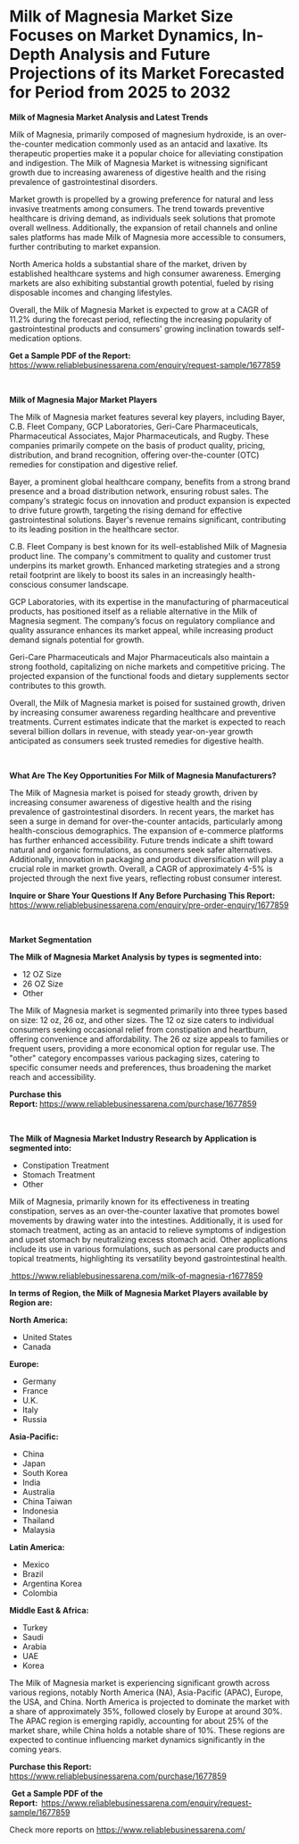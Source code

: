 <p><h1>Milk of Magnesia Market Size Focuses on Market Dynamics, In-Depth Analysis and Future Projections of its Market Forecasted for Period from 2025 to 2032</h1></p><p><strong>Milk of Magnesia Market Analysis and Latest Trends</strong></p>
<p><p>Milk of Magnesia, primarily composed of magnesium hydroxide, is an over-the-counter medication commonly used as an antacid and laxative. Its therapeutic properties make it a popular choice for alleviating constipation and indigestion. The Milk of Magnesia Market is witnessing significant growth due to increasing awareness of digestive health and the rising prevalence of gastrointestinal disorders.</p><p>Market growth is propelled by a growing preference for natural and less invasive treatments among consumers. The trend towards preventive healthcare is driving demand, as individuals seek solutions that promote overall wellness. Additionally, the expansion of retail channels and online sales platforms has made Milk of Magnesia more accessible to consumers, further contributing to market expansion.</p><p>North America holds a substantial share of the market, driven by established healthcare systems and high consumer awareness. Emerging markets are also exhibiting substantial growth potential, fueled by rising disposable incomes and changing lifestyles. </p><p>Overall, the Milk of Magnesia Market is expected to grow at a CAGR of 11.2% during the forecast period, reflecting the increasing popularity of gastrointestinal products and consumers' growing inclination towards self-medication options.</p></p>
<p><strong>Get a Sample PDF of the Report:&nbsp;</strong> <a href="https://www.reliablebusinessarena.com/enquiry/request-sample/1677859?utm_campaign=3492&utm_medium=2&utm_source=Github&utm_content=ia&utm_term=31032025&utm_id=milk-of-magnesia">https://www.reliablebusinessarena.com/enquiry/request-sample/1677859</a></p>
<p>&nbsp;</p>
<p><strong>Milk of Magnesia Major Market Players</strong></p>
<p><p>The Milk of Magnesia market features several key players, including Bayer, C.B. Fleet Company, GCP Laboratories, Geri-Care Pharmaceuticals, Pharmaceutical Associates, Major Pharmaceuticals, and Rugby. These companies primarily compete on the basis of product quality, pricing, distribution, and brand recognition, offering over-the-counter (OTC) remedies for constipation and digestive relief.</p><p>Bayer, a prominent global healthcare company, benefits from a strong brand presence and a broad distribution network, ensuring robust sales. The company's strategic focus on innovation and product expansion is expected to drive future growth, targeting the rising demand for effective gastrointestinal solutions. Bayer's revenue remains significant, contributing to its leading position in the healthcare sector.</p><p>C.B. Fleet Company is best known for its well-established Milk of Magnesia product line. The company's commitment to quality and customer trust underpins its market growth. Enhanced marketing strategies and a strong retail footprint are likely to boost its sales in an increasingly health-conscious consumer landscape.</p><p>GCP Laboratories, with its expertise in the manufacturing of pharmaceutical products, has positioned itself as a reliable alternative in the Milk of Magnesia segment. The company’s focus on regulatory compliance and quality assurance enhances its market appeal, while increasing product demand signals potential for growth.</p><p>Geri-Care Pharmaceuticals and Major Pharmaceuticals also maintain a strong foothold, capitalizing on niche markets and competitive pricing. The projected expansion of the functional foods and dietary supplements sector contributes to this growth.</p><p>Overall, the Milk of Magnesia market is poised for sustained growth, driven by increasing consumer awareness regarding healthcare and preventive treatments. Current estimates indicate that the market is expected to reach several billion dollars in revenue, with steady year-on-year growth anticipated as consumers seek trusted remedies for digestive health.</p></p>
<p>&nbsp;</p>
<p><strong>What Are The Key Opportunities For Milk of Magnesia Manufacturers?</strong></p>
<p><p>The Milk of Magnesia market is poised for steady growth, driven by increasing consumer awareness of digestive health and the rising prevalence of gastrointestinal disorders. In recent years, the market has seen a surge in demand for over-the-counter antacids, particularly among health-conscious demographics. The expansion of e-commerce platforms has further enhanced accessibility. Future trends indicate a shift toward natural and organic formulations, as consumers seek safer alternatives. Additionally, innovation in packaging and product diversification will play a crucial role in market growth. Overall, a CAGR of approximately 4-5% is projected through the next five years, reflecting robust consumer interest.</p></p>
<p><strong>Inquire or Share Your Questions If Any Before Purchasing This Report:</strong> <a href="https://www.reliablebusinessarena.com/enquiry/pre-order-enquiry/1677859?utm_campaign=3492&utm_medium=2&utm_source=Github&utm_content=ia&utm_term=31032025&utm_id=milk-of-magnesia">https://www.reliablebusinessarena.com/enquiry/pre-order-enquiry/1677859</a></p>
<p>&nbsp;</p>
<p><strong>Market Segmentation</strong></p>
<p><strong>The Milk of Magnesia Market Analysis by types is segmented into:</strong></p>
<p><ul><li>12 OZ Size</li><li>26 OZ Size</li><li>Other</li></ul></p>
<p><p>The Milk of Magnesia market is segmented primarily into three types based on size: 12 oz, 26 oz, and other sizes. The 12 oz size caters to individual consumers seeking occasional relief from constipation and heartburn, offering convenience and affordability. The 26 oz size appeals to families or frequent users, providing a more economical option for regular use. The "other" category encompasses various packaging sizes, catering to specific consumer needs and preferences, thus broadening the market reach and accessibility.</p></p>
<p><strong>Purchase this Report:&nbsp;</strong><a href="https://www.reliablebusinessarena.com/purchase/1677859?utm_campaign=3492&utm_medium=2&utm_source=Github&utm_content=ia&utm_term=31032025&utm_id=milk-of-magnesia">https://www.reliablebusinessarena.com/purchase/1677859</a></p>
<p>&nbsp;</p>
<p><strong>The Milk of Magnesia Market Industry Research by Application is segmented into:</strong></p>
<p><ul><li>Constipation Treatment</li><li>Stomach Treatment</li><li>Other</li></ul></p>
<p><p>Milk of Magnesia, primarily known for its effectiveness in treating constipation, serves as an over-the-counter laxative that promotes bowel movements by drawing water into the intestines. Additionally, it is used for stomach treatment, acting as an antacid to relieve symptoms of indigestion and upset stomach by neutralizing excess stomach acid. Other applications include its use in various formulations, such as personal care products and topical treatments, highlighting its versatility beyond gastrointestinal health.</p></p>
<p><a href="https://www.reliablebusinessarena.com/milk-of-magnesia-r1677859?utm_campaign=3492&utm_medium=2&utm_source=Github&utm_content=ia&utm_term=31032025&utm_id=milk-of-magnesia">&nbsp;https://www.reliablebusinessarena.com/milk-of-magnesia-r1677859</a></p>
<p><strong>In terms of Region, the Milk of Magnesia Market Players available by Region are:</strong></p>
<p>
    <p> <strong> North America: </strong>
        <ul>
            <li>United States</li>
            <li>Canada</li>
        </ul>
        </p> 
    <p> <strong> Europe: </strong>
        <ul>
            <li>Germany</li>
            <li>France</li>
            <li>U.K.</li>
            <li>Italy</li>
            <li>Russia</li>
        </ul>
        </p> 
    <p> <strong> Asia-Pacific: </strong>
        <ul>
            <li>China</li>
            <li>Japan</li>
            <li>South Korea</li>
            <li>India</li>
            <li>Australia</li>
            <li>China Taiwan</li>
            <li>Indonesia</li>
            <li>Thailand</li>
            <li>Malaysia</li>
        </ul>
        </p> 
    <p> <strong> Latin America: </strong>
        <ul>
            <li>Mexico</li>
            <li>Brazil</li>
            <li>Argentina Korea</li>
            <li>Colombia</li>
        </ul>
        </p> 
    <p> <strong> Middle East & Africa: </strong>
        <ul>
            <li>Turkey</li>
            <li>Saudi</li>
            <li>Arabia</li>
            <li>UAE</li>
            <li>Korea</li>
        </ul>
    </p>
    </p>
<p><p>The Milk of Magnesia market is experiencing significant growth across various regions, notably North America (NA), Asia-Pacific (APAC), Europe, the USA, and China. North America is projected to dominate the market with a share of approximately 35%, followed closely by Europe at around 30%. The APAC region is emerging rapidly, accounting for about 25% of the market share, while China holds a notable share of 10%. These regions are expected to continue influencing market dynamics significantly in the coming years.</p></p>
<p><strong>Purchase this Report: </strong><a href="https://www.reliablebusinessarena.com/purchase/1677859?utm_campaign=3492&utm_medium=2&utm_source=Github&utm_content=ia&utm_term=31032025&utm_id=milk-of-magnesia">https://www.reliablebusinessarena.com/purchase/1677859</a></p>
<p>&nbsp;<strong>Get a Sample PDF of the Report:&nbsp;&nbsp;</strong><a href="https://www.reliablebusinessarena.com/enquiry/request-sample/1677859?utm_campaign=3492&utm_medium=2&utm_source=Github&utm_content=ia&utm_term=31032025&utm_id=milk-of-magnesia">https://www.reliablebusinessarena.com/enquiry/request-sample/1677859</a></p>
<p><strong></strong></p>
<p>Check more reports on <a href="https://www.reliablebusinessarena.com/?utm_campaign=3492&utm_medium=2&utm_source=Github&utm_content=ia&utm_term=31032025&utm_id=milk-of-magnesia">https://www.reliablebusinessarena.com/</a></p>
